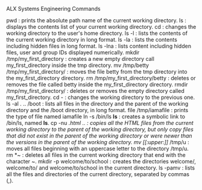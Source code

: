 ALX Systems Engineering Commands

pwd : prints the absolute path name of the current working directory.
ls : displays the contents list of your current working directory.
cd : changes the working directory to the user's home directory.
ls -l : lists the contents of the current working directory in long format.
ls -la : lists the contents including hidden files in long format.
ls -lna : lists content including hidden files, user and group IDs displayed numerically.
mkdir /tmp/my_first_directory : creates a new empty directory call my_first_directory inside the tmp directory.
mv /tmp/betty /tmp/my_first_directory/ : moves the file betty from the tmp directory into the my_first_directory directory.
rm /tmp/my_first_directory/betty : deletes or removes the file called betty inside the my_first_directory directory.
rmdir /tmp/my_first_directory/ : deletes or removes the empty directory called my_first_directory.
cd - : changes the working directory to the previous one.
ls -al . .. /boot : lists all files in the directory and the parent of the working directory and the /boot directory, in long format.
file /tmp/iamafile : prints the type of file named iamafile
ln -s /bin/ls __ls__ : creates a symbolic link to /bin/ls, named __ls__.
cp -nu *.html .. : copies all the HTML files from the current working directory to the parent of the working directory, but only copy files that did not exist in the parent of the working directory or were newer than the versions in the parent of the working directory.
mv [[:upper:]]* /tmp/u : moves all files beginning with an uppercase letter to the directory /tmp/u.
rm *~ : deletes all files in the current working directory that end with the character ~.
mkdir -p welcome/to/school : creates the directories welcome/, welcome/to/ and welcome/to/school in the current directory.
ls -pamv : lists all the files and directories of the current directory, separated by commas (,).  
